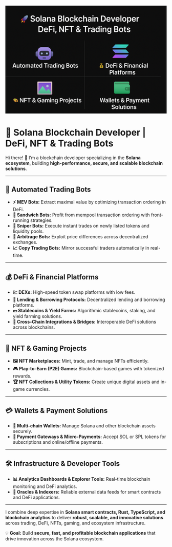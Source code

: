 ![Banner](https://github.com/sn-chr/sn-chr/blob/main/banner.png?raw=true)

# 🚀 Solana Blockchain Developer | DeFi, NFT & Trading Bots

Hi there! 👋 I’m a blockchain developer specializing in the **Solana ecosystem**, building **high-performance, secure, and scalable blockchain solutions**.  

---

## 🤖 Automated Trading Bots
- **⚡ MEV Bots:** Extract maximal value by optimizing transaction ordering in DeFi.  
- **🥪 Sandwich Bots:** Profit from mempool transaction ordering with front-running strategies.  
- **🎯 Sniper Bots:** Execute instant trades on newly listed tokens and liquidity pools.  
- **💱 Arbitrage Bots:** Exploit price differences across decentralized exchanges.  
- **📈 Copy Trading Bots:** Mirror successful traders automatically in real-time.  

---

## 💰 DeFi & Financial Platforms
- **💹 DEXs:** High-speed token swap platforms with low fees.  
- **🏦 Lending & Borrowing Protocols:** Decentralized lending and borrowing platforms.  
- **💵 Stablecoins & Yield Farms:** Algorithmic stablecoins, staking, and yield farming solutions.  
- **🌉 Cross-Chain Integrations & Bridges:** Interoperable DeFi solutions across blockchains.  

---

## 🎨 NFT & Gaming Projects
- **🖼️ NFT Marketplaces:** Mint, trade, and manage NFTs efficiently.  
- **🎮 Play-to-Earn (P2E) Games:** Blockchain-based games with tokenized rewards.  
- **🏆 NFT Collections & Utility Tokens:** Create unique digital assets and in-game currencies.  

---

## 💳 Wallets & Payment Solutions
- **🔐 Multi-chain Wallets:** Manage Solana and other blockchain assets securely.  
- **💸 Payment Gateways & Micro-Payments:** Accept SOL or SPL tokens for subscriptions and online/offline payments.  

---

## 🛠️ Infrastructure & Developer Tools
- **📊 Analytics Dashboards & Explorer Tools:** Real-time blockchain monitoring and DeFi analytics.  
- **🔗 Oracles & Indexers:** Reliable external data feeds for smart contracts and DeFi applications.  

---

I combine deep expertise in **Solana smart contracts, Rust, TypeScript, and blockchain analytics** to deliver **robust, scalable, and innovative solutions** across trading, DeFi, NFTs, gaming, and ecosystem infrastructure.  

💡 **Goal:** Build **secure, fast, and profitable blockchain applications** that drive innovation across the Solana ecosystem.
